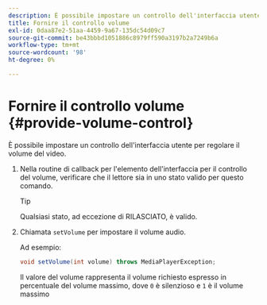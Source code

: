 ```yaml
---
description: È possibile impostare un controllo dell'interfaccia utente per regolare il volume del video.
title: Fornire il controllo volume
exl-id: 0daa87e2-51aa-4459-9a67-135dc54d09c7
source-git-commit: be43bbbd1051886c8979ff590a3197b2a7249b6a
workflow-type: tm+mt
source-wordcount: '98'
ht-degree: 0%

---
```


# Fornire il controllo volume {#provide-volume-control}

È possibile impostare un controllo dell&#39;interfaccia utente per regolare il volume del video.

1. Nella routine di callback per l&#39;elemento dell&#39;interfaccia per il controllo del volume, verificare che il lettore sia in uno stato valido per questo comando.

   >[!TIP]
   >
   >Qualsiasi stato, ad eccezione di RILASCIATO, è valido.

1. Chiamata `setVolume` per impostare il volume audio.

   Ad esempio:

   ```java
   void setVolume(int volume) throws MediaPlayerException;
   ```

   Il valore del volume rappresenta il volume richiesto espresso in percentuale del volume massimo, dove `0` è silenzioso e `1` è il volume massimo
